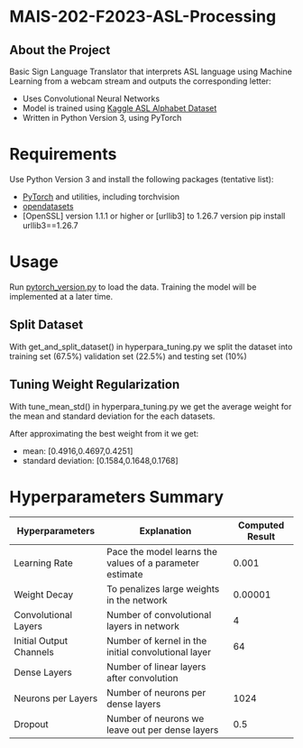 # MAIS-202-F2023-ASL-Processing

## About the Project

Basic Sign Language Translator that interprets ASL language using Machine Learning from a webcam stream and outputs the corresponding letter:

 * Uses Convolutional Neural Networks
 * Model is trained using [Kaggle ASL Alphabet Dataset](https://www.kaggle.com/datasets/lexset/synthetic-asl-alphabet)
 * Written in Python Version 3, using PyTorch
 
# Requirements
 Use Python Version 3  and install the following packages (tentative list):
* [PyTorch](https://pytorch.org/) and utilities, including torchvision
* [opendatasets](https://pypi.org/project/opendatasets)
* [OpenSSL] version 1.1.1 or higher or [urllib3] to 1.26.7 version pip install urllib3==1.26.7

# Usage
Run [pytorch_version.py](https://github.com/avyan-k/MAIS-202-F2023-ASL-Processing/blob/main/src/pytorch_version.py) to load the data. Training the model will be implemented at a later time.

## Split Dataset
With get_and_split_dataset() in hyperpara_tuning.py we split the dataset into training set (67.5%) validation set (22.5%) and testing set (10%)

## Tuning Weight Regularization
With tune_mean_std() in hyperpara_tuning.py we get the average weight for the mean and standard deviation for the each datasets. 

After approximating the best weight from it we get:

- mean: [0.4916,0.4697,0.4251]
- standard deviation: [0.1584,0.1648,0.1768]

# Hyperparameters Summary
| Hyperparameters         | Explanation                                              | Computed Result                                     |
|-------------------------|----------------------------------------------------------|-----------------------------------------------------|
| Learning Rate           | Pace the model learns the values of a parameter estimate | 0.001                                               |
| Weight Decay            | To penalizes large weights in the network                | 0.00001                                             |
| Convolutional Layers    | Number of convolutional layers in network                | 4                                                   |
| Initial Output Channels | Number of kernel in the initial convolutional layer      | 64                                                  |
| Dense Layers            | Number of linear layers after convolution                |                                                     |
| Neurons per Layers      | Number of neurons per dense layers                       | 1024                                                |
| Dropout                 | Number of neurons we leave out per dense layers          | 0.5                                                 |


